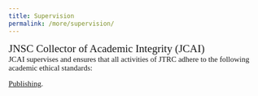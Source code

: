 ```yaml
---
title: Supervision
permalink: /more/supervision/
---
```


<style>
.introh{
font-family:times;
font-size:21px;
}
</style>

<style>
.introt{
font-family:times;
font-size:15px;
}
</style>

<div class="panel panel-default">
<div class="panel-heading">
<div class="introh">
JNSC Collector of Academic Integrity (JCAI)
</div>
</div>
<div class="panel-body">
<div class="introt">
JCAI supervises and ensures that all activities of JTRC adhere to the following academic ethical standards: 
</div>
<p>
<div class="introt">
         <a href="https://www.elsevier.com/about/policies-and-standards/publishing-ethics#4-duties-of-authors">Publishing</a>.
</div>
</p>
<br>

<p>
<div class="introt">
         <script src="https://gist.github.com/nicolasdao/a7adda51f2f185e8d2700e1573d8a633.js"></script>
</div>
</p>
<br>
</div>
</div>